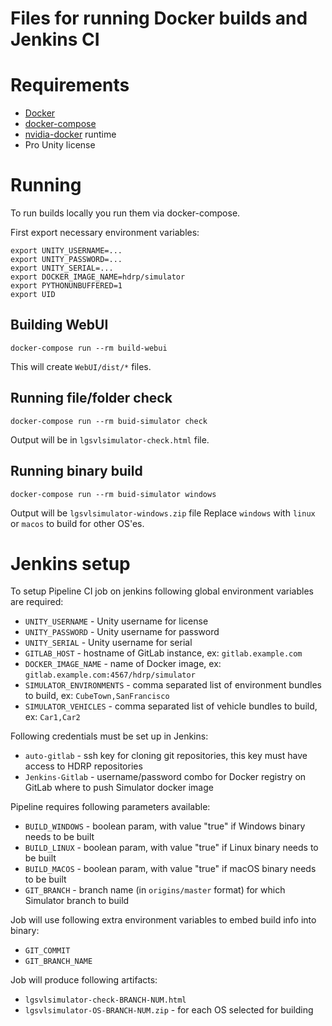 # Files for running Docker builds and Jenkins CI

# Requirements

* [Docker](https://docs.docker.com/install/)
* [docker-compose](https://docs.docker.com/compose/install/)
* [nvidia-docker](https://github.com/NVIDIA/nvidia-docker) runtime
* Pro Unity license

# Running

To run builds locally you run them via docker-compose.

First export necessary environment variables:

```
export UNITY_USERNAME=...
export UNITY_PASSWORD=...
export UNITY_SERIAL=...
export DOCKER_IMAGE_NAME=hdrp/simulator
export PYTHONUNBUFFERED=1
export UID
```

## Building WebUI

```
docker-compose run --rm build-webui
```

This will create `WebUI/dist/*` files.

## Running file/folder check

```
docker-compose run --rm buid-simulator check
```

Output will be in `lgsvlsimulator-check.html` file.

## Running binary build

```
docker-compose run --rm buid-simulator windows
```

Output will be `lgsvlsimulator-windows.zip` file
Replace `windows` with `linux` or `macos` to build for other OS'es.

# Jenkins setup

To setup Pipeline CI job on jenkins following global environment variables are required:

* `UNITY_USERNAME` - Unity username for license
* `UNITY_PASSWORD` - Unity username for password
* `UNITY_SERIAL` - Unity username for serial
* `GITLAB_HOST` - hostname of GitLab instance, ex: `gitlab.example.com`
* `DOCKER_IMAGE_NAME` - name of Docker image, ex: `gitlab.example.com:4567/hdrp/simulator`
* `SIMULATOR_ENVIRONMENTS` - comma separated list of environment bundles to build, ex: `CubeTown,SanFrancisco`
* `SIMULATOR_VEHICLES` - comma separated list of vehicle bundles to build, ex: `Car1,Car2`

Following credentials must be set up in Jenkins:

* `auto-gitlab` - ssh key for cloning git repositories, this key must have access to HDRP repositories
* `Jenkins-Gitlab` - username/password combo for Docker registry on GitLab where to push Simulator docker image

Pipeline requires following parameters available:

* `BUILD_WINDOWS` - boolean param, with value "true" if Windows binary needs to be built
* `BUILD_LINUX` - boolean param, with value "true" if Linux binary needs to be built
* `BUILD_MACOS` - boolean param, with value "true" if macOS binary needs to be built
* `GIT_BRANCH` - branch name (in `origins/master` format) for which Simulator branch to build

Job will use following extra environment variables to embed build info into binary:

* `GIT_COMMIT`
* `GIT_BRANCH_NAME`

Job will produce following artifacts:

* `lgsvlsimulator-check-BRANCH-NUM.html`
* `lgsvlsimulator-OS-BRANCH-NUM.zip` - for each OS selected for building
